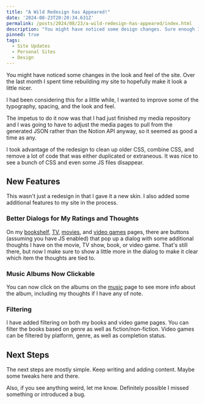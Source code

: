```yaml
---
title: "A Wild Redesign has Appeared!"
date: '2024-08-23T20:20:34.631Z'
permalink: /posts/2024/08/23/a-wild-redesign-has-appeared/index.html
description: "You might have noticed some design changes. Sure enough I have redesigned my site."
pinned: true
tags:
  - Site Updates
  - Personal Sites
  - Design
---
```


You might have noticed some changes in the look and feel of the site. Over the last month I spent time rebuilding my site to hopefully make it look a little nicer.
<!-- excerpt -->

I had been considering this for a little while, I wanted to improve some of the typography, spacing, and the look and feel.

The impetus to do it now was that I had just finished my media repository and I was going to have to adjust the media pages to pull from the generated JSON rather than the Notion API anyway, so it seemed as good a time as any.

I took advantage of the redesign to clean up older CSS, combine CSS, and remove a lot of code that was either duplicated or extraneous. It was nice to see a bunch of CSS and even some JS files disappear.

## New Features

This wasn't just a redesign in that I gave it a new skin. I also added some additional features to my site in the process.

### Better Dialogs for My Ratings and Thoughts

On my [bookshelf](/bookshelf/), [TV](/tv/), [movies](/movies/), and [video games](/video-games/) pages, there are buttons (assuming you have JS enabled) that pop up a dialog with some additional thoughts I have on the movie, TV show, book, or video game. That's still there, but now I make sure to show a little more in the dialog to make it clear which item the thoughts are tied to.

### Music Albums Now Clickable

You can now click on the albums on the [music](/music/) page to see more info about the album, including my thoughts if I have any of note.

### Filtering

I have added filtering on both my books and video game pages. You can filter the books based on genre as well as fiction/non-fiction. Video games can be filtered by platform, genre, as well as completion status.

## Next Steps

The next steps are mostly simple. Keep writing and adding content. Maybe some tweaks here and there.

Also, if you see anything weird, let me know. Definitely possible I missed something or introduced a bug.
